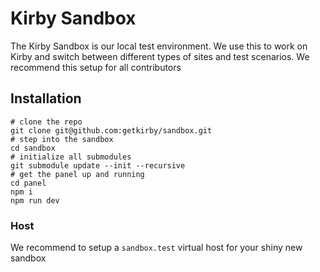 # Kirby Sandbox

The Kirby Sandbox is our local test environment. We use this to work on Kirby and switch between different types of sites and test scenarios. We recommend this setup for all contributors

## Installation

```
# clone the repo
git clone git@github.com:getkirby/sandbox.git
# step into the sandbox
cd sandbox
# initialize all submodules
git submodule update --init --recursive
# get the panel up and running
cd panel
npm i
npm run dev
```

### Host

We recommend to setup a `sandbox.test` virtual host for your shiny new sandbox
